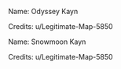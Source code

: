 Name: Odyssey Kayn

Credits: u/Legitimate-Map-5850


Name: Snowmoon Kayn

Credits: u/Legitimate-Map-5850